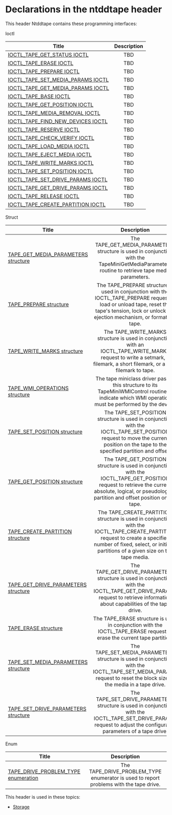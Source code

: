 # Declarations in the ntddtape header
This header Ntddtape contains these programming interfaces:

Ioctl

| Title        | Description    |
| ------------- |:-------------:|
| [IOCTL_TAPE_GET_STATUS IOCTL](ni-ntddtape-ioctl-tape-get-status.md) | TBD |
| [IOCTL_TAPE_ERASE IOCTL](ni-ntddtape-ioctl-tape-erase.md) | TBD |
| [IOCTL_TAPE_PREPARE IOCTL](ni-ntddtape-ioctl-tape-prepare.md) | TBD |
| [IOCTL_TAPE_SET_MEDIA_PARAMS IOCTL](ni-ntddtape-ioctl-tape-set-media-params.md) | TBD |
| [IOCTL_TAPE_GET_MEDIA_PARAMS IOCTL](ni-ntddtape-ioctl-tape-get-media-params.md) | TBD |
| [IOCTL_TAPE_BASE IOCTL](ni-ntddtape-ioctl-tape-base.md) | TBD |
| [IOCTL_TAPE_GET_POSITION IOCTL](ni-ntddtape-ioctl-tape-get-position.md) | TBD |
| [IOCTL_TAPE_MEDIA_REMOVAL IOCTL](ni-ntddtape-ioctl-tape-media-removal.md) | TBD |
| [IOCTL_TAPE_FIND_NEW_DEVICES IOCTL](ni-ntddtape-ioctl-tape-find-new-devices.md) | TBD |
| [IOCTL_TAPE_RESERVE IOCTL](ni-ntddtape-ioctl-tape-reserve.md) | TBD |
| [IOCTL_TAPE_CHECK_VERIFY IOCTL](ni-ntddtape-ioctl-tape-check-verify.md) | TBD |
| [IOCTL_TAPE_LOAD_MEDIA IOCTL](ni-ntddtape-ioctl-tape-load-media.md) | TBD |
| [IOCTL_TAPE_EJECT_MEDIA IOCTL](ni-ntddtape-ioctl-tape-eject-media.md) | TBD |
| [IOCTL_TAPE_WRITE_MARKS IOCTL](ni-ntddtape-ioctl-tape-write-marks.md) | TBD |
| [IOCTL_TAPE_SET_POSITION IOCTL](ni-ntddtape-ioctl-tape-set-position.md) | TBD |
| [IOCTL_TAPE_SET_DRIVE_PARAMS IOCTL](ni-ntddtape-ioctl-tape-set-drive-params.md) | TBD |
| [IOCTL_TAPE_GET_DRIVE_PARAMS IOCTL](ni-ntddtape-ioctl-tape-get-drive-params.md) | TBD |
| [IOCTL_TAPE_RELEASE IOCTL](ni-ntddtape-ioctl-tape-release.md) | TBD |
| [IOCTL_TAPE_CREATE_PARTITION IOCTL](ni-ntddtape-ioctl-tape-create-partition.md) | TBD |
Struct

| Title        | Description    |
| ------------- |:-------------:|
| [TAPE_GET_MEDIA_PARAMETERS structure](ns-ntddtape--tape-get-media-parameters.md) | The TAPE_GET_MEDIA_PARAMETERS structure is used in conjunction with the TapeMiniGetMediaParameters routine to retrieve tape media parameters. |
| [TAPE_PREPARE structure](ns-ntddtape--tape-prepare.md) | The TAPE_PREPARE structure is used in conjunction with the IOCTL_TAPE_PREPARE request to load or unload tape, reset the tape's tension, lock or unlock the ejection mechanism, or format the tape. |
| [TAPE_WRITE_MARKS structure](ns-ntddtape--tape-write-marks.md) | The TAPE_WRITE_MARKS structure is used in conjunction with an IOCTL_TAPE_WRITE_MARKS request to write a setmark, a filemark, a short filemark, or a long filemark to tape. |
| [TAPE_WMI_OPERATIONS structure](ns-ntddtape--tape-wmi-operations.md) | The tape miniclass driver passes this structure to its TapeMiniWMIControl routine to indicate which WMI operation must be performed by the device. |
| [TAPE_SET_POSITION structure](ns-ntddtape--tape-set-position.md) | The TAPE_SET_POSITION structure is used in conjunction with the IOCTL_TAPE_SET_POSITION request to move the current position on the tape to the specified partition and offset. |
| [TAPE_GET_POSITION structure](ns-ntddtape--tape-get-position.md) | The TAPE_GET_POSITION structure is used in conjunction with the IOCTL_TAPE_GET_POSITION request to retrieve the current absolute, logical, or pseudological partition and offset position on the tape. |
| [TAPE_CREATE_PARTITION structure](ns-ntddtape--tape-create-partition.md) | The TAPE_CREATE_PARTITION structure is used in conjunction with the IOCTL_TAPE_CREATE_PARTITION request to create a specified number of fixed, select, or initiator partitions of a given size on the tape media. |
| [TAPE_GET_DRIVE_PARAMETERS structure](ns-ntddtape--tape-get-drive-parameters.md) | The TAPE_GET_DRIVE_PARAMETERS structure is used in conjunction with the IOCTL_TAPE_GET_DRIVE_PARAMS request to retrieve information about capabilities of the tape drive. |
| [TAPE_ERASE structure](ns-ntddtape--tape-erase.md) | The TAPE_ERASE structure is used in conjunction with the IOCTL_TAPE_ERASE request to erase the current tape partition. |
| [TAPE_SET_MEDIA_PARAMETERS structure](ns-ntddtape--tape-set-media-parameters.md) | The TAPE_SET_MEDIA_PARAMETERS structure is used in conjunction with the IOCTL_TAPE_SET_MEDIA_PARAMS request to reset the block size of the media in a tape drive. |
| [TAPE_SET_DRIVE_PARAMETERS structure](ns-ntddtape--tape-set-drive-parameters.md) | The TAPE_SET_DRIVE_PARAMETERS structure is used in conjunction with the IOCTL_TAPE_SET_DRIVE_PARAMS request to adjust the configurable parameters of a tape drive. |
Enum

| Title        | Description    |
| ------------- |:-------------:|
| [TAPE_DRIVE_PROBLEM_TYPE enumeration](ne-ntddtape--tape-drive-problem-type.md) | The TAPE_DRIVE_PROBLEM_TYPE enumerator is used to report problems with the tape drive. |

This header is used in these topics:

- [Storage](..content/_Storage)
